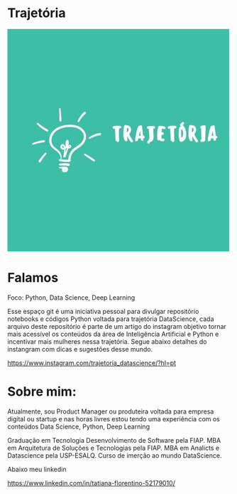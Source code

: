 # Trajetória

![](https://github.com/TatianaFlorentino/trajetoria/blob/7677823a87184296885957db03cc14fda9999459/4.jpg?W=312?h=712)

<h1>Falamos</h1>
Foco: Python, Data Science, Deep Learning 

Esse espaço git é uma iniciativa pessoal para divulgar repositório  notebooks e códigos Python voltada para trajetória DataScience, cada arquivo deste repositório é parte de um artigo do instagram objetivo  tornar mais acessível os conteúdos da área de Inteligência Artificial e Python e incentivar mais mulheres nessa trajetória.
Segue abaixo detalhes do instangram com dicas e sugestões desse mundo.

https://www.instagram.com/trajetoria_datascience/?hl=pt

<h1>Sobre mim:</h1>
Atualmente, sou Product Manager ou produteira voltada para empresa digital ou startup e nas horas livres estou tendo uma experiência com os conteúdos Data Science, Python, Deep Learning

Graduação em Tecnologia Desenvolvimento de Software pela FIAP.
MBA em Arquitetura de Soluções e Tecnologias pela FIAP.
MBA em Analicts e Datascience pela USP-ESALQ.
Curso de imerção ao mundo DataScience.

Abaixo meu linkedin

https://www.linkedin.com/in/tatiana-florentino-52179010/


